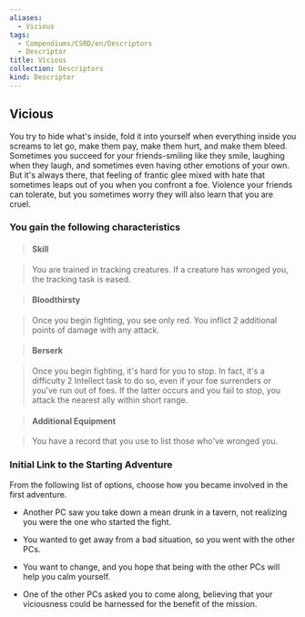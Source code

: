```yaml
---
aliases:
  - Vicious
tags:
  - Compendiums/CSRD/en/Descriptors
  - Descriptor
title: Vicious
collection: Descriptors
kind: Descriptor
---
```

## Vicious    
You try to hide what's inside, fold it into yourself when everything inside you screams to let go, make them pay, make them hurt, and make them bleed. Sometimes you succeed for your friends-smiling like they smile, laughing when they laugh, and sometimes even having other emotions of your own. But it's always there, that feeling of frantic glee mixed with hate that sometimes leaps out of you when you confront a foe. Violence your friends can tolerate, but you sometimes worry they will also learn that you are cruel.  
### You gain the following characteristics    
> #### Skill  
> You are trained in tracking creatures. If a creature has wronged you, the tracking task is eased.    
  
> #### Bloodthirsty  
> Once you begin fighting, you see only red. You inflict 2 additional points of damage with any attack.    
  
> #### Berserk  
> Once you begin fighting, it's hard for you to stop. In fact, it's a difficulty 2 Intellect task to do so, even if your foe surrenders or you've run out of foes. If the latter occurs and you fail to stop, you attack the nearest ally within short range.    
  
> #### Additional Equipment  
> You have a record that you use to list those who've wronged you.    
  
### Initial Link to the Starting Adventure    
From the following list of options, choose how you became involved in the first adventure.    
- Another PC saw you take down a mean drunk in a tavern, not realizing you were the one who started the fight.    
- You wanted to get away from a bad situation, so you went with the other PCs.    
- You want to change, and you hope that being with the other PCs will help you calm yourself.    
- One of the other PCs asked you to come along, believing that your viciousness could be harnessed for the benefit of the mission.  